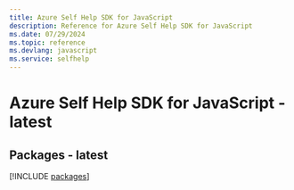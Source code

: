 ```yaml
---
title: Azure Self Help SDK for JavaScript
description: Reference for Azure Self Help SDK for JavaScript
ms.date: 07/29/2024
ms.topic: reference
ms.devlang: javascript
ms.service: selfhelp
---
```

# Azure Self Help SDK for JavaScript - latest
## Packages - latest
[!INCLUDE [packages](self-help-index.md)]